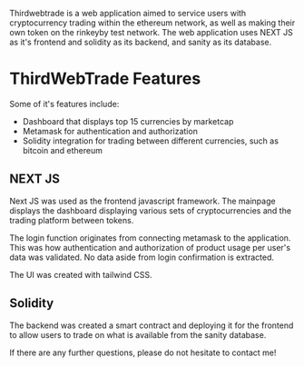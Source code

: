 Thirdwebtrade is a web application aimed to service users with cryptocurrency trading within the ethereum network, as well as making their own token on the rinkeyby test network. The web application uses NEXT JS as it's frontend and solidity as its backend, and sanity as its database.

# ThirdWebTrade Features
Some of it's features include:

- Dashboard that displays top 15 currencies by marketcap 
- Metamask for authentication and authorization 
- Solidity integration for trading between different currencies, such as bitcoin and ethereum

## NEXT JS 

Next JS was used as the frontend javascript framework. The mainpage displays the dashboard displaying various sets of cryptocurrencies and the trading platform between tokens. 

The login function originates from connecting metamask to the application. This was how authentication and authorization of product usage per user's data was validated. No data aside from login confirmation is extracted.

The UI was created with tailwind CSS. 

## Solidity

The backend was created a smart contract and deploying it for the frontend to allow users to trade on what is available from the sanity database.

If there are any further questions, please do not hesitate to contact me!
